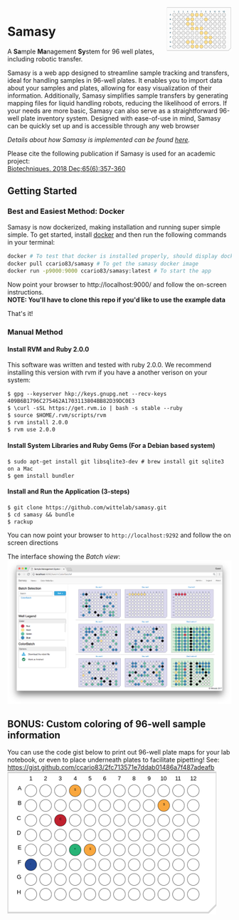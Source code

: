<img align="right" height="100" src="logo.png">

# Samasy
A **Sa**mple **Ma**nagement **Sy**stem for 96 well plates, including robotic transfer.

Samasy is a web app designed to streamline sample tracking and transfers, ideal for handling samples in 96-well plates. It enables you to import data about your samples and plates, allowing for easy visualization of their information. Additionally, Samasy simplifies sample transfers by generating mapping files for liquid handling robots, reducing the likelihood of errors. If your needs are more basic, Samasy can also serve as a straightforward 96-well plate inventory system. Designed with ease-of-use in mind, Samasy can be quickly set up and is accessible through any web browser

*Details about how Samasy is implemented can be found [here](IMPLEMENTATION.md).*  

Please cite the following publication if Samasy is used for an academic project:  
[Biotechniques. 2018 Dec;65(6):357-360](https://www.ncbi.nlm.nih.gov/pubmed/30477330)

## Getting Started 

### Best and Easiest Method: Docker

Samasy is now dockerized, making installation and running super simple simple. To get started, install [docker](https://www.docker.com/) and then run the following commands in your terminal:  
```bash
docker # To test that docker is installed properly, should display docker usage and commands
docker pull ccario83/samasy # To get the samasy docker image
docker run -p9000:9000 ccario83/samasy:latest # To start the app
```
Now point your browser to http://localhost:9000/ and follow the on-screen instructions.  
**NOTE: You'll have to clone this repo if you'd like to use the example data**

That's it!

### Manual Method
#### Install RVM and Ruby 2.0.0
  This software was written and tested with ruby 2.0.0. We recommend installing this version with rvm if you have a another verison on your system:
  ```
  $ gpg --keyserver hkp://keys.gnupg.net --recv-keys 409B6B1796C275462A1703113804BB82D39DC0E3
  $ \curl -sSL https://get.rvm.io | bash -s stable --ruby
  $ source $HOME/.rvm/scripts/rvm
  $ rvm install 2.0.0
  $ rvm use 2.0.0
  ```
#### Install System Libraries and Ruby Gems (For a Debian based system)
  ```
  $ sudo apt-get install git libsqlite3-dev # brew install git sqlite3 on a Mac
  $ gem install bundler
  ```

#### Install and Run the Application (3-steps)
  ```
  $ git clone https://github.com/wittelab/samasy.git
  $ cd samasy && bundle
  $ rackup
  ```
  You can now point your browser to ```http://localhost:9292``` and follow the on screen directions
  
The interface showing the *Batch view*:
![Image of Interface](interface.png)

## BONUS: Custom coloring of 96-well sample information
You can use the code gist below to print out 96-well plate maps for your lab notebook, or even to place underneath plates to facilitate pipetting!
See: https://gist.github.com/ccario83/2fc713571e7ddab01486a7f487adeafb  
![Plate Coloring Gist](example/lightweight.png)

